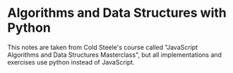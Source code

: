 # Algorithms and Data Structures with Python

This notes are taken from Cold Steele's course called "JavaScript Algorithms and Data Structures Masterclass", but all implementations and exercises use python instead of JavaScript.
